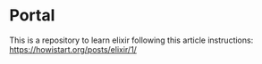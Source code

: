 # Portal

This is a repository to learn elixir following this article instructions: https://howistart.org/posts/elixir/1/
